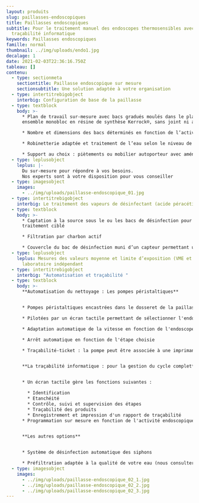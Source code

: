 ```yaml
---
layout: produits
slug: paillasses-endoscopiques
title: Paillasses endoscopiques
subtitle: Pour le traitement manuel des endoscopes thermosensibles avec ou sans
  traçabilité informatique
keywords: Paillasses endoscopiques
famille: normal
thumbnail: ../img/uploads/endo1.jpg
decalage: 1
date: 2021-02-03T22:36:16.750Z
tableau: []
contenu:
  - type: sectionmeta
    sectiontitle: Paillasse endoscopique sur mesure
    sectionsubtitle: Une solution adaptée à votre organisation
  - type: intertitrebigobject
    interbig: Configuration de base de la paillasse
  - type: textblock
    body: >-
      * Plan de travail sur-mesure avec bacs gradués moulés dans le plan :
      ensemble monobloc en résine de synthèse Kerrock®, sans joint ni angle vif

      * Nombre et dimensions des bacs déterminés en fonction de l’activité et de la place disponible

      * Robinetterie adaptée et traitement de l’eau selon le niveau de désinfection requis

      * Support au choix : piètements ou mobilier autoporteur avec aménagements sur-mesure
  - type: leplusobject
    leplus: |-
      Du sur-mesure pour répondre à vos besoins.
      Nos experts sont à votre disposition pour vous conseiller
  - type: imagesobject
    images:
      - ../img/uploads/paillasse-endoscopique_01.jpg
  - type: intertitrebigobject
    interbig: Le traitement des vapeurs de désinfectant (acide péracétique - APA)
  - type: textblock
    body: >-
      * Captation à la source sous le ou les bacs de désinfection pour un
      traitement ciblé

      * Filtration par charbon actif

      * Couvercle du bac de désinfection muni d’un capteur permettant un ajustement automatique de la vitesse d’extraction.
  - type: leplusobject
    leplus: Mesures des valeurs moyenne et limite d’exposition (VME et VLE) par un
      laboratoire indépendant
  - type: intertitrebigobject
    interbig: "Automatisation et traçabilité "
  - type: textblock
    body: >-
      **Automatisation du nettoyage : Les pompes péristaltiques** 


      * Pompes péristaltiques encastrées dans le dosseret de la paillasses ou posées sur des étagères murales

      * Pilotées par un écran tactile permettant de sélectionner l'endoscope et l'étape

      * Adaptation automatique de la vitesse en fonction de l'endoscope sélectionné

      * Arrêt automatique en fonction de l'étape choisie

      * Traçabilité-ticket : la pompe peut être associée à une imprimante-ticket pour la validation de l'étape


      **La traçabilité informatique : pour la gestion du cycle complet**


      * Un écran tactile gère les fonctions suivantes :

        * Identification
        * Etanchéité
        * Contrôle, suivi et supervision des étapes
        * Traçabilité des produits
        * Enregistrement et impression d'un rapport de traçabilité
      * Programmation sur mesure en fonction de l'activité endoscopique, de l'organisation du service, de l'existence de LDE, etc...


      **Les autres options**


      * Système de désinfection automatique des siphons

      * Préfiltration adaptée à la qualité de votre eau (nous consulter)
  - type: imagesobject
    images:
      - ../img/uploads/paillasse-endoscopique_02_1.jpg
      - ../img/uploads/paillasse-endoscopique_02_2.jpg
      - ../img/uploads/paillasse-endoscopique_02_3.jpg
---
```

